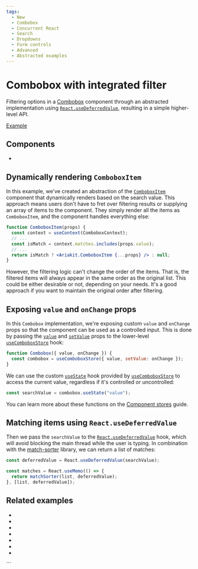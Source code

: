 ```yaml
---
tags:
  - New
  - Combobox
  - Concurrent React
  - Search
  - Dropdowns
  - Form controls
  - Advanced
  - Abstracted examples
---
```


# Combobox with integrated filter

<div data-description>

Filtering options in a [Combobox](/components/combobox) component through an abstracted implementation using [`React.useDeferredValue`](https://react.dev/reference/react/useDeferredValue), resulting in a simple higher-level API.

</div>

<div data-tags></div>

<a href="./index.tsx" data-playground>Example</a>

## Components

<div data-cards="components">

- [](/components/combobox)

</div>

## Dynamically rendering `ComboboxItem`

In this example, we've created an abstraction of the [`ComboboxItem`](/reference/combobox-item) component that dynamically renders based on the search value. This approach means users don't have to fret over filtering results or supplying an array of items to the component. They simply render all the items as `ComboboxItem`, and the component handles everything else:

```jsx {6}
function ComboboxItem(props) {
  const context = useContext(ComboboxContext);
  // ...
  const isMatch = context.matches.includes(props.value);
  // ...
  return isMatch ? <Ariakit.ComboboxItem {...props} /> : null;
}
```

However, the filtering logic can't change the order of the items. That is, the filtered items will always appear in the same order as the original list. This could be either desirable or not, depending on your needs. It's a good approach if you want to maintain the original order after filtering.

## Exposing `value` and `onChange` props

In this `Combobox` implementation, we're exposing custom `value` and `onChange` props so that the component can be used as a controlled input. This is done by passing the [`value`](/reference/use-combobox-store#value) and [`setValue`](/reference/use-combobox-store#setvalue) props to the lower-level [`useComboboxStore`](/reference/use-combobox-store) hook:

```js "value"1 "setValue:"
function Combobox({ value, onChange }) {
  const combobox = useComboboxStore({ value, setValue: onChange });
}
```

We can use the custom [`useState`](/reference/use-combobox-store#usestate) hook provided by [`useComboboxStore`](/reference/use-combobox-store) to access the current value, regardless if it's controlled or uncontrolled:

```js
const searchValue = combobox.useState("value");
```

You can learn more about these functions on the [Component stores](/guide/component-stores) guide.

## Matching items using `React.useDeferredValue`

Then we pass the `searchValue` to the [`React.useDeferredValue`](https://react.dev/reference/react/useDeferredValue) hook, which will avoid blocking the main thread while the user is typing. In combination with the [match-sorter](https://www.npmjs.com/package/match-sorter) library, we can return a list of matches:

```js "useDeferredValue" "matchSorter"
const deferredValue = React.useDeferredValue(searchValue);

const matches = React.useMemo(() => {
  return matchSorter(list, deferredValue);
}, [list, deferredValue]);
```

## Related examples

<div data-cards="examples">

- [](/examples/combobox-filtering)
- [](/examples/combobox-animated)
- [](/examples/combobox-cancel)
- [](/examples/combobox-group)
- [](/examples/combobox-links)
- [](/examples/combobox-multiple)
- [](/examples/menu-nested-combobox)

</div>
```
